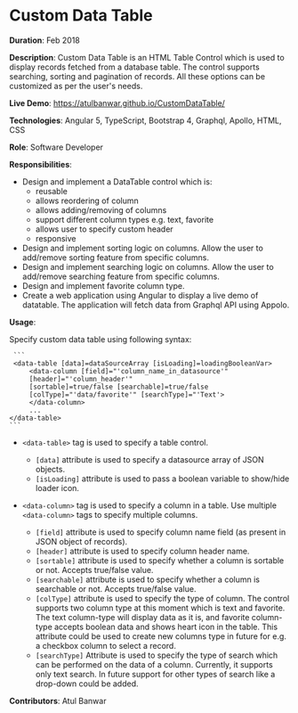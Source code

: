 # Custom Data Table

__Duration__: Feb 2018

__Description__: Custom Data Table is an HTML Table Control which is used to display records fetched from a database table. The control supports searching, sorting and pagination of records. All these options can be customized as per the user's needs.

__Live Demo__: https://atulbanwar.github.io/CustomDataTable/

__Technologies__: Angular 5, TypeScript, Bootstrap 4, Graphql, Apollo, HTML, CSS

__Role__: Software Developer

__Responsibilities__:

 - Design and implement a DataTable control which is:
	 - reusable
	 - allows reordering of column
	 - allows adding/removing of columns
	 - support different column types e.g. text, favorite
	 - allows user to specify custom header
	 - responsive
- Design and implement sorting logic on columns. Allow the user to add/remove sorting feature from specific columns.
- Design and implement searching logic on columns.  Allow the user to add/remove searching feature from specific columns.
- Design and implement favorite column type.
- Create a web application using Angular to display a live demo of datatable. The application will fetch data from Graphql API using Appolo.

__Usage__:

Specify custom data table using following syntax:

	 ```
	 <data-table [data]=dataSourceArray [isLoading]=loadingBooleanVar>
		 <data-column [field]="'column_name_in_datasource'" 
		 [header]="'column_header'" 
		 [sortable]=true/false [searchable]=true/false 
		 [colType]="'data/favorite'" [searchType]="'Text'>
		 </data-column>
		 ...
	</data-table>
	```

- `<data-table>` tag is used to specify a table control.
  - `[data]` attribute is used to specify a datasource array of JSON objects.
  - `[isLoading]` attribute is used to pass a boolean variable to show/hide loader icon.

- `<data-column>` tag is used to specify a column in a table. Use multiple `<data-column>` tags to specify multiple columns.
  - `[field]` attribute is used to specify column name field (as present in JSON object of records).
  - `[header]` attribute is used to specify column header name.
  - `[sortable]` attribute is used to specify whether a column is sortable or not. Accepts true/false value.
  - `[searchable]` attribute is used to specify whether a column is searchable or not. Accepts true/false value.
  - `[colType]` attribute is used to specify the type of column. The control supports two column type at this moment which is text and favorite. The text column-type will display data as it is, and favorite column-type accepts boolean data and shows heart icon in the table. This attribute could be used to create new columns type in future for e.g. a checkbox column to select a record.
  - `[searchType]` Attribute is used to specify the type of search which can be performed on the data of a column. Currently, it supports only text search. In future support for other types of search like a drop-down could be added.

__Contributors__: Atul Banwar
